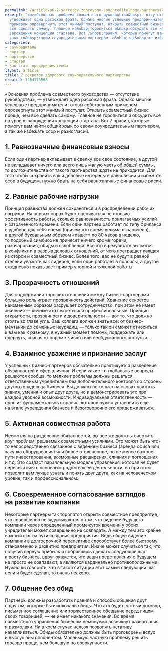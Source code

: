 ```yaml
---
permalink: /article/u6-7-sekretov-zdorovogo-souchreditelnogo-partnerstva
excerpt: "<p>«Основная проблема совместного руководства&nbsp;— отсутствие руководства»,&nbsp;—
  утверждает одна расхожая фраза. Однако многие успешные предприниматели готовы собственным
  примером опровергнуть этот мнимый постулат. Открыть совместный бизнес проще, чем
  все сделать самому. Главное не&nbsp;торопиться и&nbsp;обсудить все на&nbsp;уровне
  зарождения концепции стартапа. Вот 7&nbsp;правил, которые помогут вам найти общий
  язык со&nbsp;своим соучредительным партнером, а&nbsp;так&nbsp;же избежать ссор и&nbsp;разногласий.</p>"
categories:
- соучредитель
- партнер
- партнерство
- стартап
- как стать предпринимателем
layout: article
title: 7 секретов здорового соучредительного партнерства
created: 1464173568
---
```

«Основная проблема совместного руководства — отсутствие руководства», — утверждает одна расхожая фраза. Однако многие успешные предприниматели готовы собственным примером опровергнуть этот мнимый постулат. Открыть совместный бизнес проще, чем все сделать самому. Главное не торопиться и обсудить все на уровне зарождения концепции стартапа. Вот 7 правил, которые помогут вам найти общий язык со своим соучредительным партнером, а так же избежать ссор и разногласий.

## 1. Равнозначные финансовые взносы ##

Если один партнер вкладывает в сделку все свое состояние, а другой не вкладывает ничего или всего лишь малую часть об общей суммы, то долгожительства от такого партнерства ждать не приходится. Для того чтобы сохранить ваши деловые интересы в равновесии и избежать ссор в будущем, нужно брать на себя равнозначные финансовые риски.

## 2. Равные рабочие нагрузки ##

Принцип равенства должен сохраняться и в распределении рабочих нагрузок. На первых порах будет оцениваться не столько эффективность работы, сколько равнозначность прилагаемых усилий и затраченного времени. Если один партнер работает по типу фриланса в удобное для себя время (причем это время весьма ограничено), а другой буквальным образом «пашет» по 80 часов в неделю, то подобный симбиоз не принесет ничего кроме горечи, разочарования, обиды и озлобления. Все это в результате выльется в конфликт и в разрыв деловых отношений, от чего пострадает каждая из сторон и совместный бизнес. Более того, вас не будут в равной степени уважать как лидеров, если один работает в полсилы, а другой ежедневно показывает пример упорной и тяжелой работы.

## 3. Прозрачность отношений ##

Для поддержания хороших отношений между бизнес-партнерами большую роль играет прозрачность действий. Хранение секретов неизменным образом разрушает сотрудничество, при этом не имеет значения — личные это секреты или профессиональные. Принцип открытости, прозрачности и доверительности — вот то, что должно стоять во главе угла. Ваш коллега должен знать все: от бизнес-мечтаний до семейных неурядиц, — только так он сможет относиться к вам как к равному, в нужный момент помочь, поддержать или одернуть, спасая от опрометчивого или необдуманного поступка.

## 4. Взаимное уважение и признание заслуг ##

У успешных бизнес-партнеров обязательно практикуется разделение обязанностей и сфер влияния. И если какие-то глобальные вопросы решаются сообща, то мелкие проблемы должны решаться ответственным учредителем без дополнительного контроля со стороны другого владельца бизнеса. Вы должны не только на словах уважать знания, умения и опыт друг друга, но и демонстрировать это при каждой удобной возможности. Индивидуальная ответственность — одно из фундаментальных правил, которое нужно установить еще на этапе учреждения бизнеса и безоговорочно его придерживаться.

## 5. Активная совместная работа ##

Несмотря на разделение обязанностей, вы все же должны очертить круг проблем, решаемых совместными усилиями. Это может быть что-то непосредственно связанное с ведением бизнеса (аренда офиса или закупка оборудования) или более отвлеченное, но не менее важное: пути инвестирования, возможные расширения, слияния и поглощения и т.д. Это создаст параллельную модель управления, которая не будет пересекаться с основным родом вашей деятельности, но при этом позволит вам лучше узнать и понять друг друга, как на человеческом уровне, так и профессиональном.

## 6. Своевременное согласование взглядов на развитие компании ##

Некоторые партнеры так торопятся открыть совместное предприятие, что совершенно не задумываются о том, что видение будущего компании через определенный промежуток времени у обоих учредителей может совершенно не совпадать. А между тем это крайне важный шаг на пути создания предприятия. Ведь общее видение компании в долгосрочной перспективе способствует более быстрому становлению и развитию предприятия. Иначе может случиться так, что, получив первую прибыль и собравшись сделать следующий шаг к росту бизнеса, вдруг окажется, что ваши представления о будущем не просто не совпадают, а являются кардинально противоположными. Нужно ли говорить, что в такой ситуации этот самый следующий шаг если и будет сделан, то очень нескоро.

## 7. Общение без обид ##

Партнеры должны разработать правила и способы общения друг с другом, которые бы исключали обиды. Что это будет: устный договор, письменное соглашение или торжественное обещание перед лицом своих товарищей, — не имеет никакого значения. Во время совместного управления бизнесом неминуемо возникнут разногласия и размолвки. Ни в коем случае нельзя позволять негативу накапливаться. Обиды обязательно должны быть проговорены вслух и выслушаны оппонентом. Маленькую частную проблему решить гораздо проще, чем большую по совокупности.
